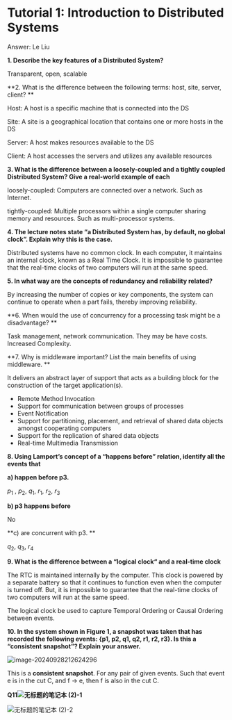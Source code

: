 # Tutorial 1: Introduction to Distributed Systems

Answer: Le Liu

**1. Describe the key features of a Distributed System?**

Transparent, open, scalable

**2. What is the difference between the following terms: host, site, server, client? **

Host: A host is a specific machine that is connected into the DS

Site: A site is a geographical location that contains one or more hosts in the DS

Server: A host makes resources available to the DS

Client: A host accesses the servers and utilizes any available resources

**3. What  is  the  difference  between  a  loosely-coupled  and  a  tightly  coupled  Distributed 
System? Give a real-world example of each**

loosely-coupled: Computers are connected over a network. Such as Internet.

tightly-coupled: Multiple processors within a single computer sharing memory and resources. Such as multi-processor systems.

**4. The  lecture  notes  state  “a  Distributed  System  has,  by  default,  no  global  clock”. 
Explain why this is the case.**

Distributed systems have no common clock. In each computer, it maintains an internal clock, known as a Real Time Clock. It is impossible to guarantee that the real-time clocks of two computers will run at the same speed.

**5. In what way are the concepts of redundancy and reliability related?**

By increasing the number of copies or key components, the system can continue to operate when a part fails, thereby improving reliability.

**6. When would the  use  of concurrency for a processing task might be a disadvantage? **

Task management, network communication. They may be have costs. Increased Complexity.

**7. Why is middleware important? List the main benefits of using middleware. **

It delivers an abstract layer of support that acts as a building block for the 
construction of the target application(s).

- Remote Method Invocation
- Support for communication between groups of processes
- Event Notification
- Support for partitioning, placement, and retrieval of shared data objects 
  amongst cooperating computers
- Support for the replication of shared data objects
- Real-time Multimedia Transmission

**8. Using Lamport’s concept of a “happens before” relation, identify all the events that**

**a) happen before p3.**

$p_1$ , $p_2$, $q_1$, $r_1$, $r_2$, $r_3$

**b) p3 happens before**

No

**c) are concurrent with p3. **

$q_2$, $q_3$, $r_4$

**9. What is the difference between a “logical clock“ and a real-time clock**

The RTC is maintained internally by the computer. This clock is powered by a separate battery so that it continues to
function even when the computer is turned off. But, it is impossible to guarantee that the real-time clocks of two computers will run at the same speed.

The logical clock be used to capture Temporal Ordering or Causal Ordering between events. 



**10. In the system shown in Figure 1, a snapshot was taken that has recorded the following events: {p1, p2, q1, q2, r1, r2, r3}. Is this a “consistent snapshot”? Explain your answer.**

![image-20240928212624296](C:/Users/Mrle/AppData/Roaming/Typora/typora-user-images/image-20240928212624296.png)

This is a **consistent snapshot**. For any pair of given events. Such that event e is in the cut C, and f -> e, then f is also in the cut C.

**Q11![无标题的笔记本 (2)-1](https://mrle-1316607909.cos.ap-hongkong.myqcloud.com/%E6%97%A0%E6%A0%87%E9%A2%98%E7%9A%84%E7%AC%94%E8%AE%B0%E6%9C%AC%20(2)-1.jpg)**

![无标题的笔记本 (2)-2](https://mrle-1316607909.cos.ap-hongkong.myqcloud.com/%E6%97%A0%E6%A0%87%E9%A2%98%E7%9A%84%E7%AC%94%E8%AE%B0%E6%9C%AC%20(2)-2.jpg)
